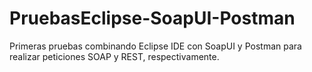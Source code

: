 # PruebasEclipse-SoapUI-Postman
Primeras pruebas combinando Eclipse IDE con SoapUI y Postman para realizar peticiones SOAP y REST, respectivamente.
